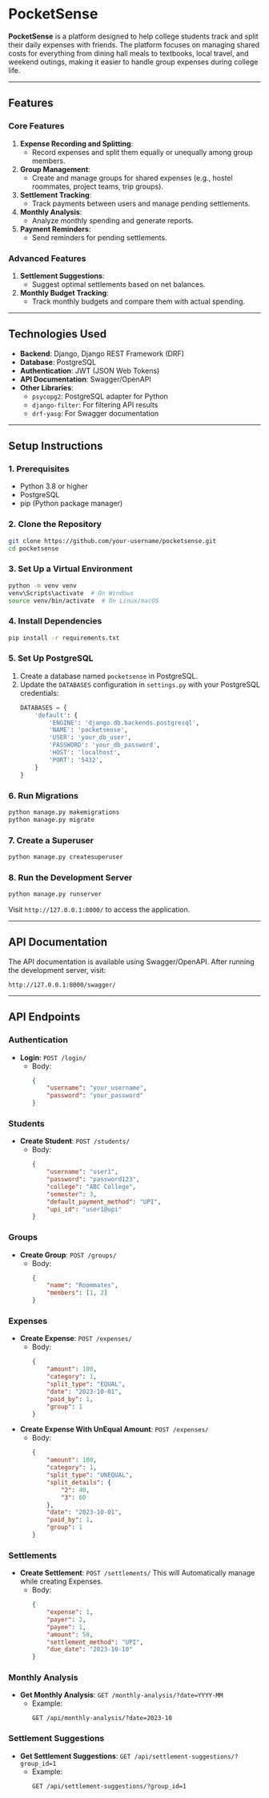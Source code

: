 # **PocketSense**

**PocketSense** is a platform designed to help college students track and split their daily expenses with friends. The platform focuses on managing shared costs for everything from dining hall meals to textbooks, local travel, and weekend outings, making it easier to handle group expenses during college life.

---

## **Features**

### **Core Features**
1. **Expense Recording and Splitting**:
   - Record expenses and split them equally or unequally among group members.
2. **Group Management**:
   - Create and manage groups for shared expenses (e.g., hostel roommates, project teams, trip groups).
3. **Settlement Tracking**:
   - Track payments between users and manage pending settlements.
4. **Monthly Analysis**:
   - Analyze monthly spending and generate reports.
5. **Payment Reminders**:
   - Send reminders for pending settlements.

### **Advanced Features**
1. **Settlement Suggestions**:
   - Suggest optimal settlements based on net balances.
2. **Monthly Budget Tracking**:
   - Track monthly budgets and compare them with actual spending.


---

## **Technologies Used**

- **Backend**: Django, Django REST Framework (DRF)
- **Database**: PostgreSQL
- **Authentication**: JWT (JSON Web Tokens)
- **API Documentation**: Swagger/OpenAPI
- **Other Libraries**:
  - `psycopg2`: PostgreSQL adapter for Python
  - `django-filter`: For filtering API results
  - `drf-yasg`: For Swagger documentation

---

## **Setup Instructions**

### **1. Prerequisites**
- Python 3.8 or higher
- PostgreSQL
- pip (Python package manager)

### **2. Clone the Repository**
```bash
git clone https://github.com/your-username/pocketsense.git
cd pocketsense
```

### **3. Set Up a Virtual Environment**
```bash
python -m venv venv
venv\Scripts\activate  # On Windows
source venv/bin/activate  # On Linux/macOS
```

### **4. Install Dependencies**
```bash
pip install -r requirements.txt
```

### **5. Set Up PostgreSQL**
1. Create a database named `pocketsense` in PostgreSQL.
2. Update the `DATABASES` configuration in `settings.py` with your PostgreSQL credentials:
   ```python
   DATABASES = {
       'default': {
           'ENGINE': 'django.db.backends.postgresql',
           'NAME': 'pocketsense',
           'USER': 'your_db_user',
           'PASSWORD': 'your_db_password',
           'HOST': 'localhost',
           'PORT': '5432',
       }
   }
   ```

### **6. Run Migrations**
```bash
python manage.py makemigrations
python manage.py migrate
```

### **7. Create a Superuser**
```bash
python manage.py createsuperuser
```

### **8. Run the Development Server**
```bash
python manage.py runserver
```

Visit `http://127.0.0.1:8000/` to access the application.

---

## **API Documentation**

The API documentation is available using Swagger/OpenAPI. After running the development server, visit:
```
http://127.0.0.1:8000/swagger/
```

---

## **API Endpoints**

### **Authentication**
- **Login**: `POST /login/`
  - Body:
    ```json
    {
        "username": "your_username",
        "password": "your_password"
    }
    ```

### **Students**
- **Create Student**: `POST /students/`
  - Body:
    ```json
    {
        "username": "user1",
        "password": "password123",
        "college": "ABC College",
        "semester": 3,
        "default_payment_method": "UPI",
        "upi_id": "user1@upi"
    }
    ```

### **Groups**
- **Create Group**: `POST /groups/`
  - Body:
    ```json
    {
        "name": "Roommates",
        "members": [1, 2]
    }
    ```

### **Expenses**
- **Create Expense**: `POST /expenses/`
  - Body:
    ```json
    {
        "amount": 100,
        "category": 1,
        "split_type": "EQUAL",
        "date": "2023-10-01",
        "paid_by": 1,
        "group": 1
    }
    ```
- **Create Expense With UnEqual Amount**: `POST /expenses/`
  - Body:
    ```json
    {
        "amount": 100,
        "category": 1,
        "split_type": "UNEQUAL",
        "split_details": {
            "2": 40,  
            "3": 60 
        },
        "date": "2023-10-01",
        "paid_by": 1,
        "group": 1
    }
    ```

### **Settlements**
- **Create Settlement**: `POST /settlements/`
This will Automatically manage while creating Expenses.
  - Body:
    ```json
    {
        "expense": 1,
        "payer": 2,
        "payee": 1,
        "amount": 50,
        "settlement_method": "UPI",
        "due_date": "2023-10-10"
    }
    ```

### **Monthly Analysis**
- **Get Monthly Analysis**: `GET /monthly-analysis/?date=YYYY-MM`
  - Example:
    ```
    GET /api/monthly-analysis/?date=2023-10
    ```

### **Settlement Suggestions**
- **Get Settlement Suggestions**: `GET /api/settlement-suggestions/?group_id=1`
  - Example:
    ```
    GET /api/settlement-suggestions/?group_id=1
    ```

